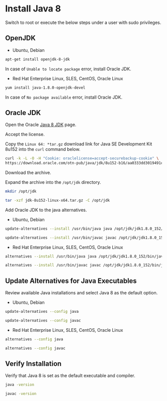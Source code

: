 # Install Java 8

Switch to root or execute the below steps under a user with sudo privileges.

## OpenJDK

* Ubuntu, Debian

```sh
apt-get install openjdk-8-jdk
```

In case of `Unable to locate package` error, install Oracle JDK.

* Red Hat Enterprise Linux, SLES, CentOS, Oracle Linux

```sh
yum install java-1.8.0-openjdk-devel
```

In case of `No package available` error, install Oracle JDK.

## Oracle JDK

Open the Oracle [Java 8 JDK](https://www.oracle.com/technetwork/java/javase/downloads/jdk8-downloads-2133151.html) page.

Accept the license.

Copy the `Linux 64: *tar.gz` download link for Java SE Development Kit 8u152 into the `curl` command below.

```sh
curl -k -L -O -H "Cookie: oraclelicense=accept-securebackup-cookie" \
https://download.oracle.com/otn-pub/java/jdk/8u152-b16/aa0333dd3019491ca4f6ddbe78cdb6d0/jdk-8u152-linux-x64.tar.gz
```

Download the archive.

Expand the archive into the `/opt/jdk` directory.

```sh
mkdir /opt/jdk
```

```sh
tar -xzf jdk-8u152-linux-x64.tar.gz -C /opt/jdk
```

Add Oracle JDK to the java alternatives.

* Ubuntu, Debian

```sh
update-alternatives --install /usr/bin/java java /opt/jdk/jdk1.8.0_152/bin/java 100
```

```sh
update-alternatives --install /usr/bin/javac javac /opt/jdk/jdk1.8.0_152/bin/javac 100
```

* Red Hat Enterprise Linux, SLES, CentOS, Oracle Linux

```sh
alternatives --install /usr/bin/java java /opt/jdk/jdk1.8.0_152/bin/java 100
```

```sh
alternatives --install /usr/bin/javac javac /opt/jdk/jdk1.8.0_152/bin/javac 100
```

## Update Alternatives for Java Executables

Review available Java installations and select Java 8 as the default option.

* Ubuntu, Debian

```sh
update-alternatives --config java
```

```sh
update-alternatives --config javac
```

* Red Hat Enterprise Linux, SLES, CentOS, Oracle Linux

```sh
alternatives --config java
```

```sh
alternatives --config javac
```

## Verify Installation

Verify that Java 8 is set as the default executable and compiler.

```sh
java -version
```

```sh
javac -version
```
